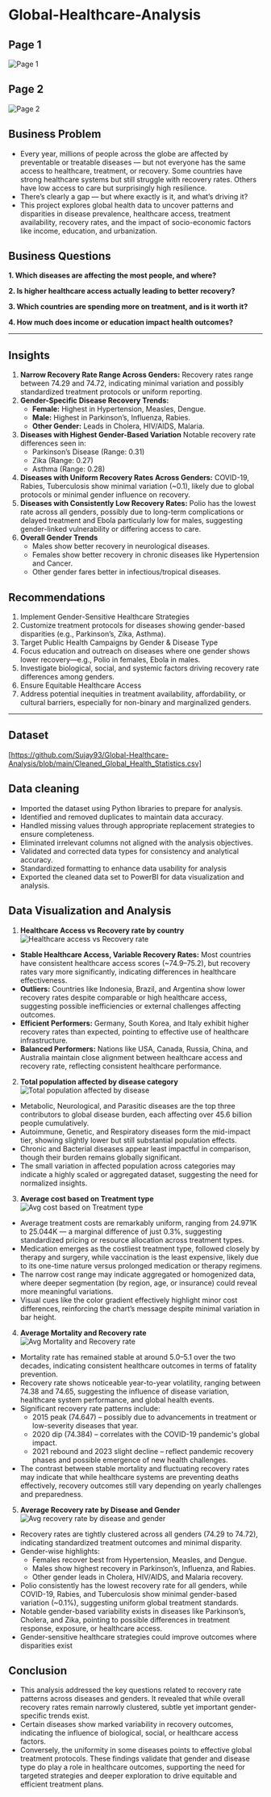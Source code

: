 # Global-Healthcare-Analysis
## Page 1
![Page 1](https://github.com/user-attachments/assets/9b23a6bd-f290-467b-aa2e-bab3e04b3509)

## Page 2
![Page 2](https://github.com/user-attachments/assets/caf4a840-1f22-4b9a-a81c-7a072c3adb95)

## Business Problem
* Every year, millions of people across the globe are affected by preventable or treatable diseases — but not everyone has the same access    to healthcare, treatment, or recovery. Some countries have strong healthcare systems but still struggle with recovery rates. Others have    low access to care but surprisingly high resilience. 
* There’s clearly a gap — but where exactly is it, and what’s driving it?
* This project explores global health data to uncover patterns and disparities in disease prevalence, healthcare access, treatment            availability, recovery rates, and the impact of socio-economic factors like income, education, and urbanization.

## Business Questions
**1. Which diseases are affecting the most people, and where?**

**2. Is higher healthcare access actually leading to better recovery?**

**3. Which countries are spending more on treatment, and is it worth it?**

**4. How much does income or education impact health outcomes?**

---

## Insights
1. **Narrow Recovery Rate Range Across Genders:** Recovery rates range between 74.29 and 74.72, indicating minimal variation and           possibly standardized treatment protocols or uniform reporting.
2. **Gender-Specific Disease Recovery Trends:**
   - **Female:** Highest in Hypertension, Measles, Dengue.
   - **Male:** Highest in Parkinson’s, Influenza, Rabies.
   - **Other Gender:** Leads in Cholera, HIV/AIDS, Malaria.
3. **Diseases with Highest Gender-Based Variation**
   Notable recovery rate differences seen in:
   - Parkinson’s Disease (Range: 0.31)
   - Zika (Range: 0.27)
   - Asthma (Range: 0.28)
4. **Diseases with Uniform Recovery Rates Across Genders:** COVID-19, Rabies, Tuberculosis show minimal variation (~0.1), likely due to    global protocols or minimal gender influence on recovery.
5. **Diseases with Consistently Low Recovery Rates:** Polio has the lowest rate across all genders, possibly due to long-term              complications or delayed treatment and Ebola particularly low for males, suggesting gender-linked vulnerability or differing access      to care.
6. **Overall Gender Trends**
   - Males show better recovery in neurological diseases.
   - Females show better recovery in chronic diseases like Hypertension and Cancer.
   - Other gender fares better in infectious/tropical diseases.
  
## Recommendations
1. Implement Gender-Sensitive Healthcare Strategies
2. Customize treatment protocols for diseases showing gender-based disparities (e.g., Parkinson’s, Zika, Asthma).
3. Target Public Health Campaigns by Gender & Disease Type
4. Focus education and outreach on diseases where one gender shows lower recovery—e.g., Polio in females, Ebola in males.
5. Investigate biological, social, and systemic factors driving recovery rate differences among genders.
6. Ensure Equitable Healthcare Access
7. Address potential inequities in treatment availability, affordability, or cultural barriers, especially for non-binary and               marginalized genders.
---
## Dataset
[https://github.com/Sujay93/Global-Healthcare-Analysis/blob/main/Cleaned_Global_Health_Statistics.csv]

## Data cleaning

* Imported the dataset using Python libraries to prepare for analysis.
* Identified and removed duplicates to maintain data accuracy.
* Handled missing values through appropriate replacement strategies to ensure completeness.
* Eliminated irrelevant columns not aligned with the analysis objectives.
* Validated and corrected data types for consistency and analytical accuracy.
* Standardized formatting to enhance data usability for analysis
* Exported the cleaned data set to PowerBI for data visualization and analysis.

## Data Visualization and Analysis
1. **Healthcare Access vs Recovery rate by country**
![Healthcare access vs Recovery rate](https://github.com/user-attachments/assets/d7180332-4ddc-451c-aa58-edfba2f78bb3)

* **Stable Healthcare Access, Variable Recovery Rates:** Most countries have consistent healthcare access scores (~74.9–75.2), but        recovery rates vary more significantly, indicating differences in healthcare effectiveness.
* **Outliers:** Countries like Indonesia, Brazil, and Argentina show lower recovery rates despite comparable or high healthcare            access, suggesting possible inefficiencies or external challenges affecting outcomes.
* **Efficient Performers:** Germany, South Korea, and Italy exhibit higher recovery rates than expected, pointing to effective use         of healthcare infrastructure.
* **Balanced Performers:** Nations like USA, Canada, Russia, China, and Australia maintain close alignment between healthcare access and   recovery rate, reflecting consistent healthcare performance.

2. **Total population affected by disease category**
![Total population affected by disease](https://github.com/user-attachments/assets/a57dc99c-59fa-4af6-bc84-3ab0e3956d59)

* Metabolic, Neurological, and Parasitic diseases are the top three contributors to global disease burden, each affecting over 45.6        billion people cumulatively.
* Autoimmune, Genetic, and Respiratory diseases form the mid-impact tier, showing slightly lower but still substantial population          effects.
* Chronic and Bacterial diseases appear least impactful in comparison, though their burden remains globally significant.
* The small variation in affected population across categories may indicate a highly scaled or aggregated dataset, suggesting the need     for normalized insights.

3. **Average cost based on Treatment type**
![Avg cost based on Treatment type](https://github.com/user-attachments/assets/77ffc45c-9981-45af-9b93-df97d48f16b6)

* Average treatment costs are remarkably uniform, ranging from 24.971K to 25.044K — a marginal difference of just 0.3%, suggesting         standardized pricing or resource allocation across treatment types.
* Medication emerges as the costliest treatment type, followed closely by therapy and surgery, while vaccination is the least expensive,   likely due to its one-time nature versus prolonged medication or therapy regimens.
* The narrow cost range may indicate aggregated or homogenized data, where deeper segmentation (by region, age, or insurance) could        reveal more meaningful variations.
* Visual cues like the color gradient effectively highlight minor cost differences, reinforcing the chart’s message despite minimal        variation in bar height.

4. **Average Mortality and Recovery rate**
![Avg Mortality and Recovery rate](https://github.com/user-attachments/assets/e223df08-c068-456e-a887-eae4da0b7956)

* Mortality rate has remained stable at around 5.0–5.1 over the two decades, indicating consistent healthcare outcomes in terms of         fatality prevention.
* Recovery rate shows noticeable year-to-year volatility, ranging between 74.38 and 74.65, suggesting the influence of disease             variation, healthcare system performance, and global health events.
* Significant recovery rate patterns include:
  - 2015 peak (74.647) – possibly due to advancements in treatment or low-severity diseases that year.
  - 2020 dip (74.384) – correlates with the COVID-19 pandemic's global impact.
  - 2021 rebound and 2023 slight decline – reflect pandemic recovery phases and possible emergence of new health challenges.
* The contrast between stable mortality and fluctuating recovery rates may indicate that while healthcare systems are preventing deaths    effectively, recovery outcomes still vary depending on yearly challenges and preparedness.

5. **Average Recovery rate by Disease and Gender**
![Avg recovery rate by disease and gender](https://github.com/user-attachments/assets/bb67b316-341b-4dda-baf2-e821bebef334)

* Recovery rates are tightly clustered across all genders (74.29 to 74.72), indicating standardized treatment outcomes and minimal         disparity.
* Gender-wise highlights:
  - Females recover best from Hypertension, Measles, and Dengue.
  - Males show highest recovery in Parkinson’s, Influenza, and Rabies.
  - Other gender leads in Cholera, HIV/AIDS, and Malaria recovery.
* Polio consistently has the lowest recovery rate for all genders, while COVID-19, Rabies, and Tuberculosis show minimal gender-based      variation (~0.1%), suggesting uniform global treatment standards.
* Notable gender-based variability exists in diseases like Parkinson’s, Cholera, and Zika, pointing to possible differences in treatment   response, exposure, or healthcare access.
* Gender-sensitive healthcare strategies could improve outcomes where disparities exist

## Conclusion
* This analysis addressed the key questions related to recovery rate patterns across diseases and genders. It revealed that while          overall recovery rates remain narrowly clustered, subtle yet important gender-specific trends exist.
* Certain diseases show marked variability in recovery outcomes, indicating the influence of biological, social, or healthcare access      factors.
* Conversely, the uniformity in some diseases points to effective global treatment protocols. These findings validate that gender and      disease type do play a role in healthcare outcomes, supporting the need for targeted strategies and deeper exploration to drive          equitable and efficient treatment plans.






